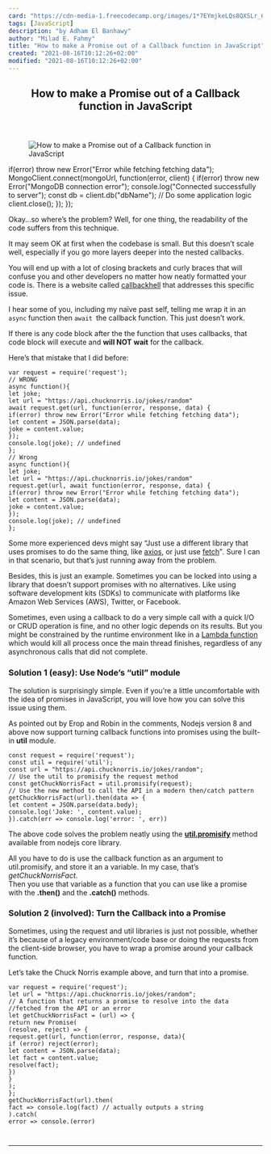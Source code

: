 ```yaml
---
card: "https://cdn-media-1.freecodecamp.org/images/1*7EYmjkeLQs8QXSLr_6iTMg.jpeg"
tags: [JavaScript]
description: "by Adham El Banhawy"
author: "Milad E. Fahmy"
title: "How to make a Promise out of a Callback function in JavaScript"
created: "2021-08-16T10:12:26+02:00"
modified: "2021-08-16T10:12:26+02:00"
---
```

<div class="site-wrapper">
<main id="site-main" class="site-main outer">
<div class="inner">
<article class="post-full post tag-javascript tag-promises tag-web-development tag-backend tag-tech ">
<header class="post-full-header">
<h1 class="post-full-title">How to make a Promise out of a Callback function in JavaScript</h1>
</header>
<figure class="post-full-image">
<picture>
<source media="(max-width: 700px)" sizes="1px" srcset="data:image/gif;base64,R0lGODlhAQABAIAAAAAAAP///yH5BAEAAAAALAAAAAABAAEAAAIBRAA7 1w">
<source media="(min-width: 701px)" sizes="(max-width: 800px) 400px,
(max-width: 1170px) 700px,
1400px" srcset="https://cdn-media-1.freecodecamp.org/images/1*7EYmjkeLQs8QXSLr_6iTMg.jpeg 300w,
https://cdn-media-1.freecodecamp.org/images/1*7EYmjkeLQs8QXSLr_6iTMg.jpeg 600w,
https://cdn-media-1.freecodecamp.org/images/1*7EYmjkeLQs8QXSLr_6iTMg.jpeg 1000w,
https://cdn-media-1.freecodecamp.org/images/1*7EYmjkeLQs8QXSLr_6iTMg.jpeg 2000w">
<img onerror="this.style.display='none'" src="https://cdn-media-1.freecodecamp.org/images/1*7EYmjkeLQs8QXSLr_6iTMg.jpeg" alt="How to make a Promise out of a Callback function in JavaScript">
</picture>
</figure>
<section class="post-full-content">
<div class="post-content medium-migrated-article">
if(error) throw new Error("Error while fetching fetching data");
MongoClient.connect(mongoUrl, function(error, client) {
if(error) throw new Error("MongoDB connection error");
console.log("Connected successfully to server");
const db = client.db("dbName");
// Do some application logic
client.close();
});
});</code></pre><p>Okay…so where’s the problem? Well, for one thing, the readability of the code suffers from this technique.</p><p>It may seem OK at first when the codebase is small. But this doesn’t scale well, especially if you go more layers deeper into the nested callbacks.</p><p>You will end up with a lot of closing brackets and curly braces that will confuse you and other developers no matter how neatly formatted your code is. There is a website called <a href="http://callbackhell.com/" rel="noopener">callbackhell</a> that addresses this specific issue.</p><p>I hear some of you, including my naïve past self, telling me wrap it in an <code>async</code><strong> </strong>function then <code>await </code>the callback function. This just doesn’t work.</p><p>If there is any code block after the the function that uses callbacks, that code block will execute and <strong>will NOT</strong> <strong>wait</strong> for the callback.</p><p>Here’s that mistake that I did before:</p><pre><code class="language-js">var request = require('request');
// WRONG
async function(){
let joke;
let url = "https://api.chucknorris.io/jokes/random"
await request.get(url, function(error, response, data) {
if(error) throw new Error("Error while fetching fetching data");
let content = JSON.parse(data);
joke = content.value;
});
console.log(joke); // undefined
};
// Wrong
async function(){
let joke;
let url = "https://api.chucknorris.io/jokes/random"
request.get(url, await function(error, response, data) {
if(error) throw new Error("Error while fetching fetching data");
let content = JSON.parse(data);
joke = content.value;
});
console.log(joke); // undefined
};</code></pre><p>Some more experienced devs might say “Just use a different library that uses promises to do the same thing, like <a href="https://www.npmjs.com/package/axios" rel="noopener">axios</a>,<em> </em>or just use <a href="https://developer.mozilla.org/en-US/docs/Web/API/Fetch_API" rel="noopener">fetch</a>”<em>. </em>Sure I can in that scenario, but that’s just running away from the problem.</p><p>Besides, this is just an example. Sometimes you can be locked into using a library that doesn’t support promises with no alternatives. Like using software development kits (SDKs) to communicate with platforms like Amazon Web Services (AWS), Twitter, or Facebook.</p><p>Sometimes, even using a callback to do a very simple call with a quick I/O or CRUD operation is fine, and no other logic depends on its results. But you might be constrained by the runtime environment like in a <a href="https://docs.aws.amazon.com/lambda/latest/dg/lambda-introduction-function.html" rel="noopener">Lambda function</a> which would kill all process once the main thread finishes, regardless of any asynchronous calls that did not complete.</p><h3 id="solution-1-easy-use-node-s-util-module">Solution 1 (easy): Use Node’s “util” module</h3><p>The solution is surprisingly simple. Even if you’re a little uncomfortable with the idea of promises in JavaScript, you will love how you can solve this issue using them.</p><p>As pointed out by Erop and Robin in the comments, Nodejs version 8 and above now support turning callback functions into promises using the built-in <strong>util</strong> module.</p><pre><code class="language-js">const request = require('request');
const util = require('util');
const url = "https://api.chucknorris.io/jokes/random";
// Use the util to promisify the request method
const getChuckNorrisFact = util.promisify(request);
// Use the new method to call the API in a modern then/catch pattern
getChuckNorrisFact(url).then(data =&gt; {
let content = JSON.parse(data.body);
console.log('Joke: ', content.value);
}).catch(err =&gt; console.log('error: ', err))</code></pre><p>The above code solves the problem neatly using the <a href="https://nodejs.org/docs/latest-v8.x/api/util.html#util_util_promisify_original" rel="noopener"><strong>util.promisify</strong></a><strong> </strong>method available from nodejs core library.</p><p>All you have to do is use the callback function as an argument to util.promisify, and store it an a variable. In my case, that’s <em>getChuckNorrisFact</em>.<br>Then you use that variable as a function that you can use like a promise with the <strong>.then()</strong> and the <strong>.catch()</strong> methods.</p><h3 id="solution-2-involved-turn-the-callback-into-a-promise">Solution 2 (involved): Turn the Callback into a Promise</h3><p>Sometimes, using the request and util libraries is just not possible, whether it’s because of a legacy environment/code base or doing the requests from the client-side browser, you have to wrap a promise around your callback function.</p><p>Let’s take the Chuck Norris example above, and turn that into a promise.</p><pre><code class="language-js">var request = require('request');
let url = "https://api.chucknorris.io/jokes/random";
// A function that returns a promise to resolve into the data //fetched from the API or an error
let getChuckNorrisFact = (url) =&gt; {
return new Promise(
(resolve, reject) =&gt; {
request.get(url, function(error, response, data){
if (error) reject(error);
let content = JSON.parse(data);
let fact = content.value;
resolve(fact);
})
}
);
};
getChuckNorrisFact(url).then(
fact =&gt; console.log(fact) // actually outputs a string
).catch(
error =&gt; console.(error)
</div>
<hr>
</section>
</article>
</div>
</main>
</div>
<!-- Google Tag Manager (noscript) -->
<!-- End Google Tag Manager (noscript) -->
